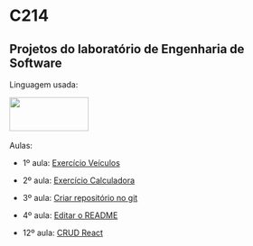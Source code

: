 # C214

## Projetos do laboratório de Engenharia de Software

Linguagem usada: 

<div>
  <img height="60" width="140" src="https://cdn.jsdelivr.net/gh/devicons/devicon/icons/javascript/javascript-plain.svg" />
<div/>

<br>
Aulas:

  - 1º aula: <a href="https://github.com/LeticiaCalixto/C214/tree/lab/Veiculo" target="_blank"> Exercício Veículos </a>
  
  - 2º aula: <a href="https://github.com/LeticiaCalixto/C214/tree/lab/Calculadora" target="_blank"> Exercício Calculadora </a>
  
  - 3º aula: <a href="https://github.com/LeticiaCalixto/C214/tree/lab" target="_blank"> Criar repositório no git </a>
  
  - 4º aula: <a href="https://github.com/LeticiaCalixto/C214/blob/main/README.md" target="_blank"> Editar o README </a>

  - 12º aula: <a href="https://github.com/LeticiaCalixto/C214/blob/main/README.md" target="_blank"> CRUD React </a>
